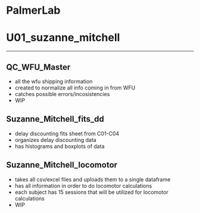 # PalmerLab  
# U01_suzanne_mitchell  
---

## QC_WFU_Master 
- all the wfu shipping information	
- created to normalize all info coming in from WFU
- catches possible errors/incosistencies
- WIP
## Suzanne_Mitchell_fits_dd 
- delay discounting fits sheet from C01-C04
- organizes delay discounting data  
- has histograms and boxplots of data
## Suzanne_Mitchell_locomotor 
- takes all csv/excel files and uploads them to a single dataframe
- has all information in order to do locomotor calculations
- each subject has 15 sessions that will be utilized for locomotor calculations
- WIP
